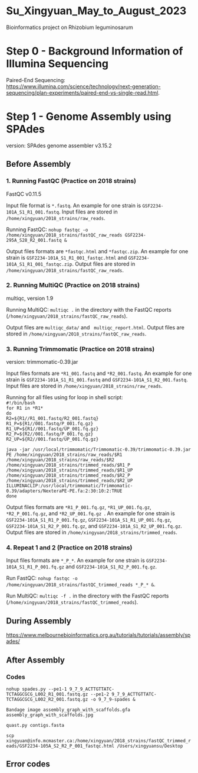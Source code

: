 # Su_Xingyuan_May_to_August_2023
Bioinformatics project on Rhizobium leguminosarum 

# Step 0 - Background Information of Illumina Sequencing
Paired-End Sequencing: https://www.illumina.com/science/technology/next-generation-sequencing/plan-experiments/paired-end-vs-single-read.html.

# Step 1 - Genome Assembly using SPAdes <br>
version: SPAdes genome assembler v3.15.2

## Before Assembly
### 1. Running FastQC (Practice on 2018 strains)
FastQC v0.11.5

Input file format is ``*.fastq``. An example for one strain is ``GSF2234-101A_S1_R1_001.fastq``. Input files are stored in ``/home/xingyuan/2018_strains/raw_reads``.

Running FastQC: ``nohup fastqc -o /home/xingyuan/2018_strains/fastQC_raw_reads GSF2234-295A_S28_R2_001.fastq &`` 

Output files formats are ``*fastqc.html`` and ``*fastqc.zip``. An example for one strain is ``GSF2234-101A_S1_R1_001_fastqc.html`` and ``GSF2234-101A_S1_R1_001_fastqc.zip``. Output files are stored in ``/home/xingyuan/2018_strains/fastQC_raw_reads``.

### 2. Running MultiQC (Practice on 2018 strains) 
multiqc, version 1.9

Running MultiQC: ``multiqc .`` in the directory with the FastQC reports (``/home/xingyuan/2018_strains/fastQC_raw_reads``). 

Output files are ``multiqc_data/`` and `` multiqc_report.html``. Output files are stored in ``/home/xingyuan/2018_strains/fastQC_raw_reads``.

### 3. Running Trimmomatic (Practice on 2018 strains)
version: trimmomatic-0.39.jar

Input files formats are ``*R1_001.fastq`` and ``*R2_001.fastq``. An example for one strain is ``GSF2234-101A_S1_R1_001.fastq`` and ``GSF2234-101A_S1_R2_001.fastq``. Input files are stored in ``/home/xingyuan/2018_strains/raw_reads``.

Running for all files using for loop in shell script: <br>
``#!/bin/bash`` <br>
``for R1 in *R1*`` <br>
``do`` <br>
``R2=${R1//R1_001.fastq/R2_001.fastq}`` <br>
``R1_P=${R1//001.fastq/P_001.fq.gz}`` <br>
``R1_UP=${R1//001.fastq/UP_001.fq.gz}`` <br>
``R2_P=${R2//001.fastq/P_001.fq.gz}`` <br>
``R2_UP=${R2//001.fastq/UP_001.fq.gz}`` <br>

``java -jar /usr/local/trimmomatic/Trimmomatic-0.39/trimmomatic-0.39.jar PE /home/xingyuan/2018_strains/raw_reads/$R1 /home/xingyuan/2018_strains/raw_reads/$R2 /home/xingyuan/2018_strains/trimmed_reads/$R1_P /home/xingyuan/2018_strains/trimmed_reads/$R1_UP /home/xingyuan/2018_strains/trimmed_reads/$R2_P /home/xingyuan/2018_strains/trimmed_reads/$R2_UP ILLUMINACLIP:/usr/local/trimmomatic/Trimmomatic-0.39/adapters/NexteraPE-PE.fa:2:30:10:2:TRUE`` <br>
``done``

Output files formats are ``*R1_P_001.fq.gz``, ``*R1_UP_001.fq.gz``, ``*R2_P_001.fq.gz``, and ``*R2_UP_001.fq.gz ``. An example for one strain is ``GSF2234-101A_S1_R1_P_001.fq.gz``, ``GSF2234-101A_S1_R1_UP_001.fq.gz``, ``GSF2234-101A_S1_R2_P_001.fq.gz``, and ``GSF2234-101A_S1_R2_UP_001.fq.gz``. Output files are stored in ``/home/xingyuan/2018_strains/trimmed_reads``. 

### 4. Repeat 1 and 2 (Practice on 2018 strains)

Input files formats are ``*_P_*``. An example for one strain is ``GSF2234-101A_S1_R1_P_001.fq.gz`` and ``GSF2234-101A_S1_R2_P_001.fq.gz``. 

Run FastQC: ``nohup fastqc -o /home/xingyuan/2018_strains/fastQC_trimmed_reads *_P_* &``. 

Run MultiQC: ``multiqc -f .`` in the directory with the FastQC reports (``/home/xingyuan/2018_strains/fastQC_trimmed_reads``).

## During Assembly 
https://www.melbournebioinformatics.org.au/tutorials/tutorials/assembly/spades/

## After Assembly 


### Codes
``nohup spades.py --pe1-1 9_7_9_ACTTGTTATC-TCTAGGCGCG_L002_R1_001.fastq.gz --pe1-2 9_7_9_ACTTGTTATC-TCTAGGCGCG_L002_R2_001.fastq.gz -o 9_7_9-spades &``

``Bandage image assembly_graph_with_scaffolds.gfa assembly_graph_with_scaffolds.jpg``

``quast.py contigs.fasta``

``scp xingyuan@info.mcmaster.ca:/home/xingyuan/2018_strains/fastQC_trimmed_reads/GSF2234-105A_S2_R2_P_001_fastqc.html /Users/xingyuansu/Desktop``

## Error codes 

